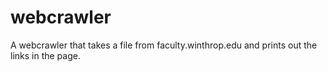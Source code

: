# webcrawler
A webcrawler that takes a file from faculty.winthrop.edu and prints out the links in the page.
